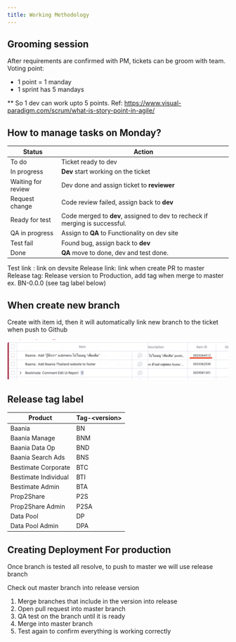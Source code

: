 ```yaml
---
title: Working Methodology
---
```


## Grooming session

After requirements are confirmed with PM, tickets can be groom with team.
Voting point:

- 1 point = 1 manday
- 1 sprint has 5 mandays

** So 1 dev can work upto 5 points.
Ref: https://www.visual-paradigm.com/scrum/what-is-story-point-in-agile/

## How to manage tasks on Monday?

| Status             | Action                                                                       |
|--------------------|------------------------------------------------------------------------------|
| To do              | Ticket ready to dev                                                          |
| In progress        | **Dev** start working on the ticket                                          |
| Waiting for review | Dev done and assign ticket to **reviewer**                                   |
| Request change     | Code review failed, assign back to **dev**                                   |
| Ready for test     | Code merged to **dev**, assigned to dev to recheck if merging is successful. |
| QA in progress     | Assign to **QA** to Functionality on dev site                                |
| Test fail          | Found bug, assign back to **dev**                                            |
| Done               | **QA** move to done, dev and test done.                                      |

Test link : link on devsite
Release link: link when create PR to master
Release tag: Release version to Production, add tag when merge to master ex. BN-0.0.0  (see tag label below)

## When create new branch

Create with item id, then it will automatically link new branch to the ticket when push to Github

![Monday Item Id](assets/monday-itemid.png)

## Release tag label


| Product              | Tag-\<version\> |
|----------------------|-----------------|
| Baania               | BN              |
| Baania Manage        | BNM             |
| Baania Data Op       | BND             |
| Baania Search Ads    | BNS             |
| Bestimate Corporate  | BTC             |
| Bestimate Individual | BTI             |
| Bestimate Admin      | BTA             |
| Prop2Share           | P2S             |
| Prop2Share Admin     | P2SA            |
| Data Pool            | DP              |
| Data Pool Admin      | DPA             |


## Creating Deployment For production

Once branch is tested all resolve, to push to master we will use release branch

Check out master branch into release version
1. Merge branches that include in the version into release
2. Open pull request into master branch
3. QA test on the branch until it is ready
4. Merge into master branch
5. Test again to confirm everything is working correctly
